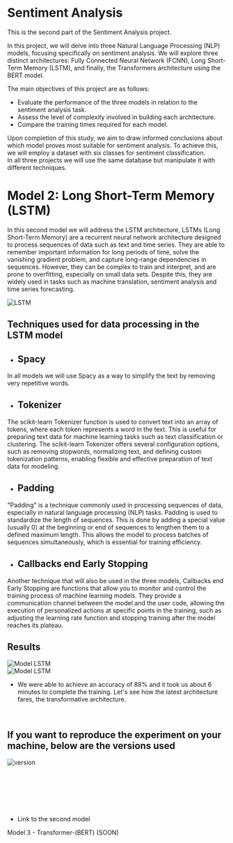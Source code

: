 # Sentiment Analysis


This is the second part of the Sentiment Analysis project.

In this project, we will delve into three Natural Language Processing (NLP) models, focusing specifically on sentiment analysis. We will explore three distinct architectures: Fully Connected Neural Network (FCNN), Long Short-Term Memory (LSTM), and finally, the Transformers architecture using the BERT model.

The main objectives of this project are as follows:

- Evaluate the performance of the three models in relation to the sentiment analysis task.
- Assess the level of complexity involved in building each architecture.
- Compare the training times required for each model. 

Upon completion of this study, we aim to draw informed conclusions about which model proves most suitable for sentiment analysis. To achieve this, we will employ a dataset with six classes for sentiment classification.<br>
In all three projects we will use the same database but manipulate it with different techniques.


# Model 2: Long Short-Term Memory (LSTM) 


In this second model we will address the LSTM architecture, LSTMs (Long Short-Term Memory) are a recurrent neural network architecture designed to process sequences of data such as text and time series. They are able to remember important information for long periods of time, solve the vanishing gradient problem, and capture long-range dependencies in sequences. However, they can be complex to train and interpret, and are prone to overfitting, especially on small data sets. Despite this, they are widely used in tasks such as machine translation, sentiment analysis and time series forecasting.

<img src="https://miro.medium.com/v2/resize:fit:674/1*jikKbzFXCq-IYnFZankIMg.png" alt="LSTM">

## Techniques used for data processing in the LSTM model

- ## Spacy
In all models we will use Spacy as a way to simplify the text by removing very repetitive words.
- ## Tokenizer
The scikit-learn Tokenizer function is used to convert text into an array of tokens, where each token represents a word in the text. This is useful for preparing text data for machine learning tasks such as text classification or clustering. The scikit-learn Tokenizer offers several configuration options, such as removing stopwords, normalizing text, and defining custom tokenization patterns, enabling flexible and effective preparation of text data for modeling.
- ## Padding
"Padding" is a technique commonly used in processing sequences of data, especially in natural language processing (NLP) tasks. Padding is used to standardize the length of sequences. This is done by adding a special value (usually 0) at the beginning or end of sequences to lengthen them to a defined maximum length. This allows the model to process batches of sequences simultaneously, which is essential for training efficiency.
- ## Callbacks end Early Stopping
Another technique that will also be used in the three models, Callbacks end Early Stopping are functions that allow you to monitor and control the training process of machine learning models. They provide a communication channel between the model and the user code, allowing the execution of personalized actions at specific points in the training, such as adjusting the learning rate function and stopping training after the model reaches its plateau.

## Results

<img src="https://cdn.discordapp.com/attachments/809675955689881640/1227805989693292574/image.png?ex=6629be6f&is=6617496f&hm=f1761d89e84a4975c4337f8f560e7f8e07e8a505f1b126a5b7330a3edd806bd0&" alt="Model LSTM"><br>
<img src="https://cdn.discordapp.com/attachments/809675955689881640/1227806258350788638/image.png?ex=6629beaf&is=661749af&hm=ec4af16cc5058212023152483571b6041ae047bd5df1851f7b4b15f22f4f58a4&" alt="Model LSTM"><br>

- We were able to achieve an accuracy of 88% and it took us about 6 minutes to complete the training. Let's see how the latest architecture fares, the transformative architecture.

<br>

## If you want to reproduce the experiment on your machine, below are the versions used

<img src="https://cdn.discordapp.com/attachments/809675955689881640/1227734807627173938/image.png?ex=66297c24&is=66170724&hm=1762e9a8a1238c8f981d2e78ddd6ab538bf4f12b31d63a1ecd702ea49eed83f4&" alt="version"><br>

<br>
<br>
<br>
<br>
<br>

- Link to the second model

Model 3 - Transformer-(BERT)  (SOON)
